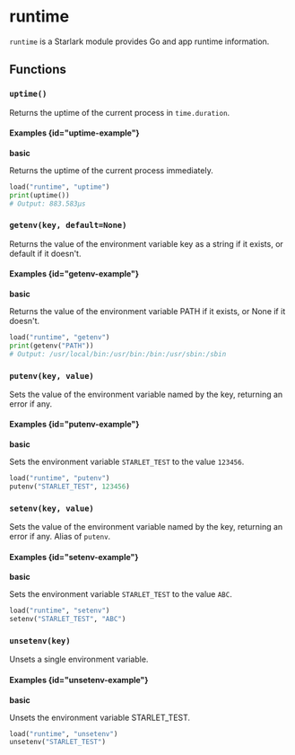 # runtime

`runtime` is a Starlark module provides Go and app runtime information.

## Functions

### `uptime()`

Returns the uptime of the current process in `time.duration`.

#### Examples {id="uptime-example"}

**basic**

Returns the uptime of the current process immediately.

```python
load("runtime", "uptime")
print(uptime())
# Output: 883.583µs
```

### `getenv(key, default=None)`

Returns the value of the environment variable key as a string if it exists, or default if it doesn't.

#### Examples {id="getenv-example"}

**basic**

Returns the value of the environment variable PATH if it exists, or None if it doesn't.

```python
load("runtime", "getenv")
print(getenv("PATH"))
# Output: /usr/local/bin:/usr/bin:/bin:/usr/sbin:/sbin
```

### `putenv(key, value)`

Sets the value of the environment variable named by the key, returning an error if any.

#### Examples {id="putenv-example"}

**basic**

Sets the environment variable `STARLET_TEST` to the value `123456`.

```python
load("runtime", "putenv")
putenv("STARLET_TEST", 123456)
```

### `setenv(key, value)`

Sets the value of the environment variable named by the key, returning an error if any.
Alias of `putenv`.

#### Examples {id="setenv-example"}

**basic**

Sets the environment variable `STARLET_TEST` to the value `ABC`.

```python
load("runtime", "setenv")
setenv("STARLET_TEST", "ABC")
```

### `unsetenv(key)`

Unsets a single environment variable.

#### Examples {id="unsetenv-example"}

**basic**

Unsets the environment variable STARLET_TEST.

```python
load("runtime", "unsetenv")
unsetenv("STARLET_TEST")
```
